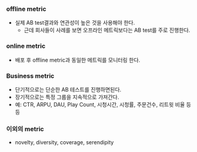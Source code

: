 ### offline metric
- 실제 AB test결과와 연관성이 높은 것을 사용해야 한다.
  - 근데 회사들이 사례를 보면 오프라인 메트릭보다는 AB test를 주로 진행한다.

### online metric
- 배포 후 offline metric과 동일한 메트릭를 모니터링 한다.

### Business metric
- 단기적으로는 단순한 AB 테스트를 진행하면된다.
- 장기적으로는 특정 그룹을 지속적으로 가져간다.
- 예: CTR, ARPU, DAU, Play Count, 시청시간, 시청률, 주문건수, 리트윗 비율 등등

### 이외의 metric
- novelty, diversity, coverage, serendipity